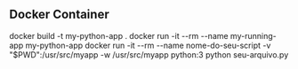 
## Docker Container
docker build -t my-python-app .
docker run -it --rm --name my-running-app my-python-app
docker run -it --rm --name nome-do-seu-script -v "$PWD":/usr/src/myapp -w /usr/src/myapp python:3 python seu-arquivo.py
